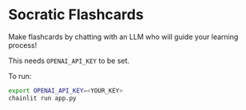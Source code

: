 # Socratic Flashcards

Make flashcards by chatting with an LLM who will guide your learning process!

This needs `OPENAI_API_KEY` to be set.

To run:

```sh
export OPENAI_API_KEY=<YOUR_KEY>
chainlit run app.py
```
